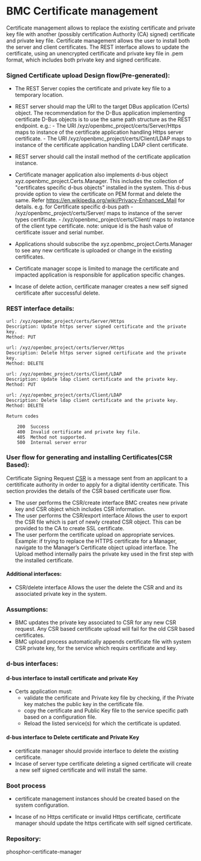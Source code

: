 # BMC Certificate management

Certificate management allows to replace the existing certificate and private
key file with another (possibly certification Authority (CA) signed)
certificate and private key file. Certificate management allows the user to
install both the server and client certificates. The REST interface allows to
update the certificate, using an unencrypted certificate and private key file
in .pem format, which includes both private key and signed certificate.

### Signed Certificate upload Design flow(Pre-generated):

- The REST Server copies the certificate and private key file to a temporary
  location.
- REST server should map the URI to the target DBus application (Certs) object.
  The recommendation for the D-Bus application implementing certificate D-Bus
  objects is to use the same path structure as the REST endpoint.
     e.g.:
         - The URI /xyz/openbmc_project/certs/Server/Https maps to instance
           of the certificate application handling Https server certificate.
         - The URI /xyz/openbmc_project/certs/Client/LDAP maps to instance
           of the certificate application handling LDAP client certificate.
- REST server should call the install method of the certificate application
  instance.
- Certificate manager application also implements d-bus object
  xyz.openbmc_project.Certs.Manager. This includes the collection of
  "certificates specific d-bus objects" installed in the system. This d-bus
  provide option to view the certificate on PEM format and delete the same.
  Refer https://en.wikipedia.org/wiki/Privacy-Enhanced_Mail for details.
     e.g. for Certificate specific d-bus path
        -  /xyz/openbmc_project/certs/Server/<unique-id> maps to
           instance of the server types certificate.
        -  /xyz/openbmc_project/certs/Client/<unique-id> maps to
           instance of the client type certificate.
     note: unique id is the hash value of certificate issuer and serial number.

- Applications should subscribe the xyz.openbmc_project.Certs.Manager
  to see any new certificate is uploaded or change in the existing
  certificates.
- Certificate manager scope is limited to manage the certificate and impacted
  application is responsible for application specific changes.
- Incase of delete action, certificate manager creates a new self signed
  certificate after successful delete.

### REST interface details:

   ```
   url: /xyz/openbmc_project/certs/Server/Https
   Description: Update https server signed certificate and the private key.
   Method: PUT

   url: /xyz/openbmc_project/certs/Server/Https
   Description: Delete https server signed certificate and the private key.
   Method: DELETE

   url: /xyz/openbmc_project/certs/Client/LDAP
   Description: Update ldap client certificate and the private key.
   Method: PUT

   url: /xyz/openbmc_project/certs/Client/LDAP
   Description: Delete ldap client certificate and the private key.
   Method: DELETE

   Return codes

       200  Success
       400  Invalid certificate and private key file.
       405  Method not supported.
       500  Internal server error

   ```

### User flow for generating and installing Certificates(CSR Based):
   Certificate Signing Request [CSR](https://en.wikipedia.org/wiki/Certificate_signing_request)
is a message sent from an applicant to a certitificate authority in order to
apply for a digital identity certificate. This section provides the details of
the CSR based certificate user flow.
- The user performs the CSR/create interface
      BMC creates new private key and CSR object which includes CSR information.
- The user performs the CSR/export interface
      Allows the user to export the CSR file which is part of newly created
      CSR object. This can be provided to the CA to create SSL certificate.
- The user perform the certificate upload on appropriate services.
      Example: if trying to replace the HTTPS certificate for a Manager,
      navigate to the Manager’s Certificate object upload interface.
      The Upload method internally  pairs the private key used in the first
      step with the installed certificate.

#### Additional interfaces:
- CSR/delete interface
      Allows the user the delete the CSR and and its associated private key
      in the system.

### Assumptions:
- BMC  updates the private key associated to CSR for any new CSR request.
  Any CSR based certificate upload will fail for the old CSR based certificates.
- BMC upload process automatically appends certificate file with system CSR
  private key, for the service which requirs certificate and key.

### d-bus interfaces:

#### d-bus interface to install certificate and private Key
- Certs application must:
  - validate the certificate and Private key file by checking, if the Private
    key matches the public key in the certificate file.
  - copy the certificate and Public Key file to the service specific path
    based on a configuration file.
  - Reload the listed service(s) for which the certificate is updated.

#### d-bus interface to Delete certificate and Private Key

- certificate manager should provide interface to delete the existing
  certificate.
- Incase of server type certificate deleting a signed certificate will
  create a new self signed certificate and will install the same.

### Boot process
-  certificate management instances should be created based on the system
   configuration.

-  Incase of no Https certificate or invalid Https certificate, certificate
   manager should update the https certificate with self signed certificate.

### Repository:
  phosphor-certificate-manager
